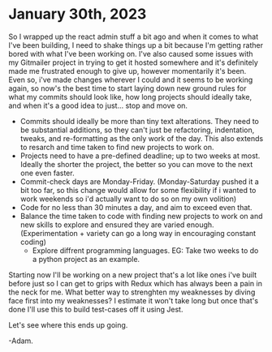 # January 30th, 2023

So I wrapped up the react admin stuff a bit ago and when it comes to what I've been building, I need to shake things up a bit because I'm getting rather bored with what I've been working on. I've also caused some issues with my Gitmailer project in trying to get it hosted somewhere and it's definitely made me frustrated enough to give up, however momentarily it's been. Even so, i've made changes wherever I could and it seems to be working again, so now's the best time to start laying down new ground rules for what my commits should look like, how long projects should ideally take, and when it's a good idea to just... stop and move on.

- Commits should ideally be more than tiny text alterations. They need to be substantial additions, so they can't just be refactoring, indentation, tweaks, and re-formatting as the only work of the day. This also extends to resarch and time taken to find new projects to work on.
- Projects need to have a pre-defined deadline; up to two weeks at most. Ideally the shorter the project, the better so you can move to the next one even faster.
- Commit-check days are Monday-Friday. (Monday-Saturday pushed it a bit too far, so this change would allow for some flexibility if i wanted to work weekends so i'd actually want to do so on my own volition)
- Code for no less than 30 minutes a day, and aim to exceed even that.
- Balance the time taken to code with finding new projects to work on and new skills to explore and ensured they are varied enough. (Experimentation + variety can go a long way in encouraging constant coding)
  - Explore diffrent programming languages. EG: Take two weeks to do a python project as an example.

Starting now I'll be working on a new project that's a lot like ones i've built before just so I can get to grips with Redux which has always been a pain in the neck for me. What better way to strenghten my weaknesses by diving face first into my weaknesses? I estimate it won't take long but once that's done I'll use this to build test-cases off it using Jest.

Let's see where this ends up going.

-Adam.
